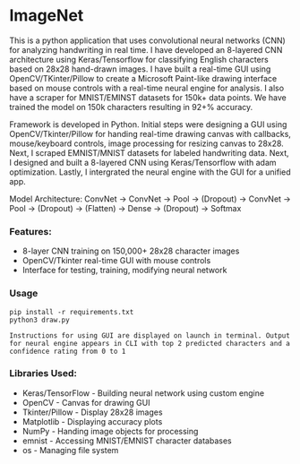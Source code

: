 # ImageNet

This is a python application that uses convolutional neural networks (CNN) for analyzing handwriting in real time.
I have developed an 8-layered CNN architecture using Keras/Tensorflow for classifying English characters based on 28x28 hand-drawn images. I have built a real-time GUI using OpenCV/TKinter/Pillow to create a Microsoft Paint-like drawing interface based on mouse controls with a real-time neural engine for analysis. I also have a scraper for MNIST/EMINST datasets for 150k+ data points. We have trained the model on 150k characters resulting in 92+% accuracy.

Framework is developed in Python. Initial steps were designing a GUI using OpenCV/Tkinter/Pillow for handing real-time drawing canvas with callbacks, mouse/keyboard controls, image processing for resizing canvas to 28x28. Next, I scraped EMNIST/MNIST datasets for labeled handwriting data. Next, I designed and built a 8-layered CNN using Keras/Tensorflow with adam optimization. Lastly, I intergrated the neural engine with the GUI for a unified app.

Model Architecture:
ConvNet -> ConvNet -> Pool -> (Dropout) -> ConvNet -> Pool -> (Dropout) -> (Flatten) -> Dense -> (Dropout) -> Softmax

### Features:
- 8-layer CNN training on 150,000+ 28x28 character images
- OpenCV/Tkinter real-time GUI with mouse controls
- Interface for testing, training, modifying neural network

### Usage
    pip install -r requirements.txt
    python3 draw.py
    
    Instructions for using GUI are displayed on launch in terminal. Output for neural engine appears in CLI with top 2 predicted characters and a confidence rating from 0 to 1

    
### Libraries Used:
- Keras/TensorFlow - Building neural network using custom engine
- OpenCV - Canvas for drawing GUI
- Tkinter/Pillow - Display 28x28 images
- Matplotlib - Displaying accuracy plots
- NumPy - Handing image objects for processing
- emnist - Accessing MNIST/EMNIST character databases
- os - Managing file system


